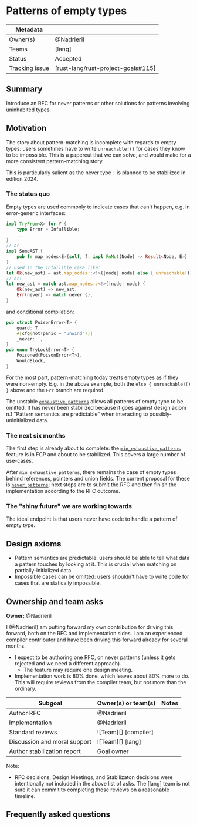 # Patterns of empty types

| Metadata       |                                    |
| ---            | ---                                |
| Owner(s)       | @Nadrieril                         |
| Teams          | [lang]                             |
| Status         | Accepted                           |
| Tracking issue | [rust-lang/rust-project-goals#115] |


## Summary

Introduce an RFC for never patterns or other solutions for patterns involving uninhabited types.

## Motivation

The story about pattern-matching is incomplete with regards to empty types: users sometimes have to
write `unreachable!()` for cases they know to be impossible. This is a papercut that we can solve,
and would make for a more consistent pattern-matching story.

This is particularly salient as the never type `!` is planned to be stabilized in edition 2024.

### The status quo

Empty types are used commonly to indicate cases that can't happen, e.g. in error-generic interfaces:
```rust
impl TryFrom<X> for Y {
    type Error = Infallible;
    ...
}
// or
impl SomeAST {
    pub fn map_nodes<E>(self, f: impl FnMut(Node) -> Result<Node, E>) -> Result<Self, E> { ... }
}
// used in the infallible case like:
let Ok(new_ast) = ast.map_nodes::<!>(|node| node) else { unreachable!() };
// or:
let new_ast = match ast.map_nodes::<!>(|node| node) {
    Ok(new_ast) => new_ast,
    Err(never) => match never {},
}
```
and conditional compilation:
```rust
pub struct PoisonError<T> {
    guard: T,
    #[cfg(not(panic = "unwind"))]
    _never: !,
}
pub enum TryLockError<T> {
    Poisoned(PoisonError<T>),
    WouldBlock,
}
```

For the most part, pattern-matching today treats empty types as if they were non-empty. E.g. in the
above example, both the `else { unreachable!() }` above and the `Err` branch are required.

The unstable [`exhaustive_patterns`] allows all patterns of empty type to be omitted. It has never
been stabilized because it goes against design axiom n.1 "Pattern semantics are predictable" when
interacting to possibly-uninitialized data.

### The next six months

The first step is already about to complete: the [`min_exhaustive_patterns`][] feature is in FCP and
about to be stabilized. This covers a large number of use-cases.

After `min_exhaustive_patterns`, there remains the case of empty types behind references, pointers
and union fields. The current proposal for these is [`never_patterns`]; next steps are to submit the
RFC and then finish the implementation according to the RFC outcome.

### The "shiny future" we are working towards

The ideal endpoint is that users never have code to handle a pattern of empty type.

## Design axioms

- Pattern semantics are predictable: users should be able to tell what data a pattern touches by
  looking at it. This is crucial when matching on partially-initialized data.
- Impossible cases can be omitted: users shouldn't have to write code for cases that are statically
  impossible.

## Ownership and team asks

**Owner:** @Nadrieril

I (@Nadrieril) am putting forward my own contribution for driving this forward, both on the RFC and
implementation sides. I am an experienced compiler contributor and have been driving this forward
already for several months.

* I expect to be authoring one RFC, on never patterns (unless it gets rejected and we need
  a different approach).
    * The feature may require one design meeting.
* Implementation work is 80% done, which leaves about 80% more to do. This will require reviews from
  the compiler team, but not more than the ordinary.


| Subgoal                      | Owner(s) or team(s)  | Notes |
| ---------------------------- | -------------------- | ----- |
| Author RFC                   | @Nadrieril           |       |
| Implementation               | @Nadrieril           |       |
| Standard reviews             | ![Team][] [compiler] |       |
| Discussion and moral support | ![Team][] [lang]     |       |
| Author stabilization report  | Goal owner           |       |

Note:

* RFC decisions, Design Meetings, and Stabilizaton decisions were intentionally not included in the above list of asks. The [lang] team is not sure it can commit to completing those reviews on a reasonable timeline.

## Frequently asked questions

[`exhaustive_patterns`]: https://github.com/rust-lang/rust/issues/51085
[`min_exhaustive_patterns`]: https://github.com/rust-lang/rust/issues/119612
[`never_patterns`]: https://github.com/rust-lang/rust/issues/118155